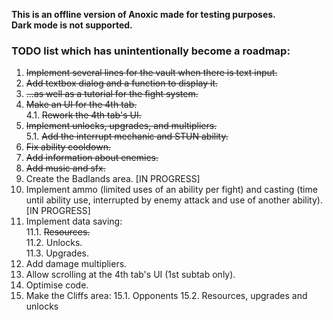 **This is an offline version of Anoxic made for testing purposes.**  
**Dark mode is not supported.**  

### TODO list which has unintentionally become a roadmap:
1. ~~Implement several lines for the vault when there is text input.~~
2. ~~Add textbox dialog and a function to display it.~~
3. ~~...as well as a tutorial for the fight system.~~
4. ~~Make an UI for the 4th tab.~~  
4.1. ~~Rework the 4th tab's UI.~~
5. ~~Implement unlocks, upgrades, and multipliers.~~  
5.1. ~~Add the interrupt mechanic and STUN ability.~~
6. ~~Fix ability cooldown.~~
7. ~~Add information about enemies.~~
8. ~~Add music and sfx.~~
9. Create the Badlands area. \[IN PROGRESS\]
10. Implement ammo (limited uses of an ability per fight) and casting (time until ability use, interrupted by enemy attack and use of another ability). \[IN PROGRESS\]
11. Implement data saving:  
11.1. ~~Resources.~~  
11.2. Unlocks.  
11.3. Upgrades.
12. Add damage multipliers.
13. Allow scrolling at the 4th tab's UI (1st subtab only).
14. Optimise code.
15. Make the Cliffs area:
15.1. Opponents
15.2. Resources, upgrades and unlocks
